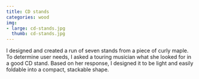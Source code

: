 ```yaml
---
title: CD stands
categories: wood
img:
- large: cd-stands.jpg
  thumb: cd-stands.jpg
---
```


I designed and created a run of seven stands from a piece of curly maple. To determine user needs, I asked a touring musician what she looked for in a good CD stand. Based on her response, I designed it to be light and easily foldable into a compact, stackable shape.
